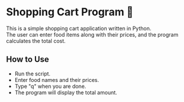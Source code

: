 # Shopping Cart Program 🛒

This is a simple shopping cart application written in Python.  
The user can enter food items along with their prices, and the program calculates the total cost.

## How to Use
- Run the script.
- Enter food names and their prices.
- Type "q" when you are done.
- The program will display the total amount.

